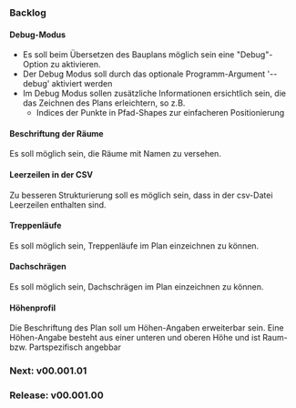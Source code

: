 ### Backlog
#### Debug-Modus
* Es soll beim Übersetzen des Bauplans möglich sein eine "Debug"-Option zu aktivieren.
* Der Debug Modus soll durch das optionale Programm-Argument '--debug' aktiviert werden
* Im Debug Modus sollen zusätzliche Informationen ersichtlich sein, die das Zeichnen des Plans erleichtern, so z.B.
  * Indices der Punkte in Pfad-Shapes zur einfacheren Positionierung

#### Beschriftung der Räume
Es soll möglich sein, die Räume mit Namen zu versehen.

#### Leerzeilen in der CSV
Zu besseren Strukturierung soll es möglich sein, dass in der csv-Datei Leerzeilen enthalten sind.

#### Treppenläufe
Es soll möglich sein, Treppenläufe im Plan einzeichnen zu können.

#### Dachschrägen
Es soll möglich sein, Dachschrägen im Plan einzeichnen zu können.

#### Höhenprofil
Die Beschriftung des Plan soll um Höhen-Angaben erweiterbar sein. Eine Höhen-Angabe besteht aus einer unteren und oberen Höhe und ist Raum- bzw. Partspezifisch angebbar




### Next: v00.001.01



### Release: v00.001.00

